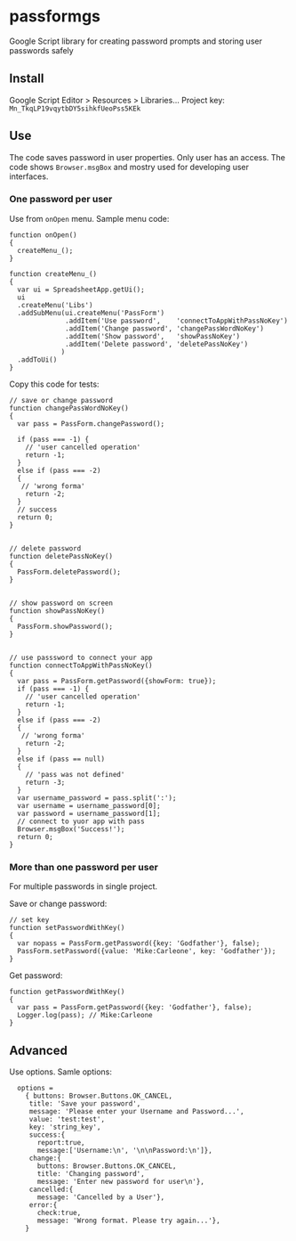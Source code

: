 # passformgs
Google Script library for creating password prompts and storing user passwords safely

## Install
Google Script Editor > Resources > Libraries...
Project key: 
`Mn_TkqLP19vqytbDY5sihkfUeoPss5KEk`

## Use

The code saves password in user properties. Only user has an access.
The code shows `Browser.msgBox` and mostry used for developing user interfaces.



### One password per user

Use from `onOpen` menu. Sample menu code:

    function onOpen()
    {
      createMenu_();
    }
    
    function createMenu_()
    {
      var ui = SpreadsheetApp.getUi();
      ui 
      .createMenu('Libs')
      .addSubMenu(ui.createMenu('PassForm')
                  .addItem('Use password',    'connectToAppWithPassNoKey')
                  .addItem('Change password', 'changePassWordNoKey')
                  .addItem('Show password',   'showPassNoKey') 
                  .addItem('Delete password', 'deletePassNoKey') 
                 ) 
      .addToUi()
    }

Copy this code for tests:

    // save or change password
    function changePassWordNoKey()
    {
      var pass = PassForm.changePassword();
      
      if (pass === -1) { 
        // 'user cancelled operation'
        return -1;
      }
      else if (pass === -2)
      {
       // 'wrong forma'
        return -2;
      }
      // success
      return 0;  
    }
    
    
    // delete password
    function deletePassNoKey()
    {
      PassForm.deletePassword();  
    }
    
    
    // show password on screen
    function showPassNoKey()
    {
      PassForm.showPassword();  
    }

    
    // use passsword to connect your app
    function connectToAppWithPassNoKey()
    {
      var pass = PassForm.getPassword({showForm: true});  
      if (pass === -1) { 
        // 'user cancelled operation'
        return -1;
      }
      else if (pass === -2)
      {
       // 'wrong forma'
        return -2;
      }  
      else if (pass == null)
      {
        // 'pass was not defined'  
        return -3;
      }
      var username_password = pass.split(':');  
      var username = username_password[0];
      var password = username_password[1];   
      // connect to yuor app with pass 
      Browser.msgBox('Success!');
      return 0;   
    }




### More than one password per user

For multiple passwords in single project.

Save or change password:

    // set key
    function setPasswordWithKey()
    {
      var nopass = PassForm.getPassword({key: 'Godfather'}, false);
      PassForm.setPassword({value: 'Mike:Carleone', key: 'Godfather'});   
    }

Get password:

    function getPasswordWithKey()
    {  
      var pass = PassForm.getPassword({key: 'Godfather'}, false);  
      Logger.log(pass); // Mike:Carleone  
    }


## Advanced
Use options. Samle options:

      options = 
        { buttons: Browser.Buttons.OK_CANCEL, 
         title: 'Save your password', 
         message: 'Please enter your Username and Password...',
         value: 'test:test',
         key: 'string_key',
         success:{
           report:true, 
           message:['Username:\n', '\n\nPassword:\n']}, 
         change:{
           buttons: Browser.Buttons.OK_CANCEL, 
           title: 'Changing password', 
           message: 'Enter new password for user\n'}, 
         cancelled:{
           message: 'Cancelled by a User'}, 
         error:{
           check:true, 
           message: 'Wrong format. Please try again...'}, 
        }
    
        



<!--stackedit_data:
eyJoaXN0b3J5IjpbNzI1NjQ0NjU0LDE0NjM1NzEyOTVdfQ==
-->